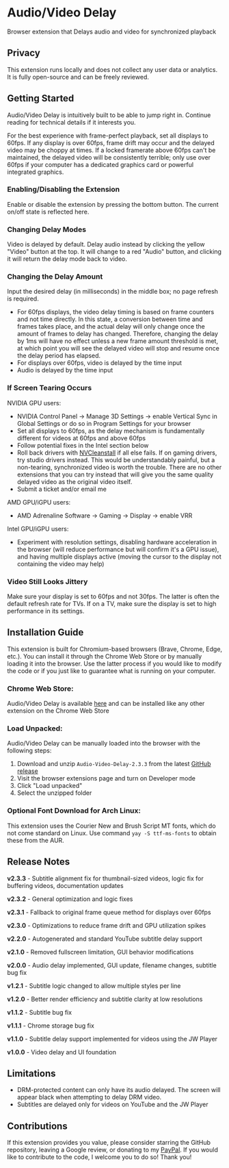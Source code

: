 # Audio/Video Delay
Browser extension that Delays audio and video for synchronized playback

## Privacy
This extension runs locally and does not collect any user data or analytics. It is fully open-source and can be freely reviewed.

## Getting Started
Audio/Video Delay is intuitively built to be able to jump right in. Continue reading for technical details if it interests you.

For the best experience with frame-perfect playback, set all displays to 60fps. If any display is over 60fps, frame drift may occur and the delayed video may be choppy at times. If a locked framerate above 60fps can't be maintained, the delayed video will be consistently terrible; only use over 60fps if your computer has a dedicated graphics card or powerful integrated graphics.

### Enabling/Disabling the Extension
Enable or disable the extension by pressing the bottom button. The current on/off state is reflected here.

### Changing Delay Modes
Video is delayed by default. Delay audio instead by clicking the yellow "Video" button at the top. It will change to a red "Audio" button, and clicking it will return the delay mode back to video.

### Changing the Delay Amount
Input the desired delay (in milliseconds) in the middle box; no page refresh is required.
- For 60fps displays, the video delay timing is based on frame counters and not time directly. In this state, a conversion between time and frames takes place, and the actual delay will only change once the amount of frames to delay has changed. Therefore, changing the delay by 1ms will have no effect unless a new frame amount threshold is met, at which point you will see the delayed video will stop and resume once the delay period has elapsed. 
- For displays over 60fps, video is delayed by the time input
- Audio is delayed by the time input

### If Screen Tearing Occurs
NVIDIA GPU users:
- NVIDIA Control Panel -> Manage 3D Settings -> enable Vertical Sync in Global Settings or do so in Program Settings for your browser
- Set all displays to 60fps, as the delay mechanism is fundamentally different for videos at 60fps and above 60fps
- Follow potential fixes in the Intel section below
- Roll back drivers with [NVCleanstall](https://nvcleanstall.net/download) if all else fails. If on gaming drivers, try studio drivers instead. This would be understandably painful, but a non-tearing, synchronized video is worth the trouble. There are no other extensions that you can try instead that will give you the same quality delayed video as the original video itself.
- Submit a ticket and/or email me

AMD GPU/iGPU users:
- AMD Adrenaline Software -> Gaming -> Display -> enable VRR

Intel GPU/iGPU users:
- Experiment with resolution settings, disabling hardware acceleration in the browser (will reduce performance but will confirm it's a GPU issue), and having multiple displays active (moving the cursor to the display not containing the video may help)

### Video Still Looks Jittery
Make sure your display is set to 60fps and not 30fps. The latter is often the default refresh rate for TVs. If on a TV, make sure the display is set to high performance in its settings.

## Installation Guide
This extension is built for Chromium-based browsers (Brave, Chrome, Edge, etc.). You can install it through the Chrome Web Store or by manually loading it into the browser. Use the latter process if you would like to modify the code or if you just like to guarantee what is running on your computer.

### Chrome Web Store:
Audio/Video Delay is available [here](https://chromewebstore.google.com/detail/audiovideo-delay/oefgkbcfnbncpbociajoehcnnmmipjmo) and can be installed like any other extension on the Chrome Web Store

### Load Unpacked:
Audio/Video Delay can be manually loaded into the browser with the following steps:
1. Download and unzip `Audio-Video-Delay-2.3.3` from the latest [GitHub release](https://github.com/cpb34/Audio-Video-Delay/releases)
2. Visit the browser extensions page and turn on Developer mode
3. Click "Load unpacked"
4. Select the unzipped folder

### Optional Font Download for Arch Linux:
This extension uses the Courier New and Brush Script MT fonts, which do not come standard on Linux. Use command `yay -S ttf-ms-fonts` to obtain these from the AUR.

## Release Notes

**v2.3.3** - Subtitle alignment fix for thumbnail-sized videos, logic fix for buffering videos, documentation updates

**v2.3.2** - General optimization and logic fixes

**v2.3.1** - Fallback to original frame queue method for displays over 60fps

**v2.3.0** - Optimizations to reduce frame drift and GPU utilization spikes

**v2.2.0** - Autogenerated and standard YouTube subtitle delay support

**v2.1.0** - Removed fullscreen limitation, GUI behavior modifications

**v2.0.0** - Audio delay implemented, GUI update, filename changes, subtitle bug fix

**v1.2.1** - Subtitle logic changed to allow multiple styles per line

**v1.2.0** - Better render efficiency and subtitle clarity at low resolutions

**v1.1.2** - Subtitle bug fix

**v1.1.1** - Chrome storage bug fix

**v1.1.0** - Subtitle delay support implemented for videos using the JW Player

**v1.0.0** - Video delay and UI foundation

## Limitations
- DRM-protected content can only have its audio delayed. The screen will appear black when attempting to delay DRM video.
- Subtitles are delayed only for videos on YouTube and the JW Player

## Contributions
If this extension provides you value, please consider starring the GitHub repository, leaving a Google review, or donating to my [PayPal](https://paypal.me/paypalcpb). If you would like to contribute to the code, I welcome you to do so! Thank you!